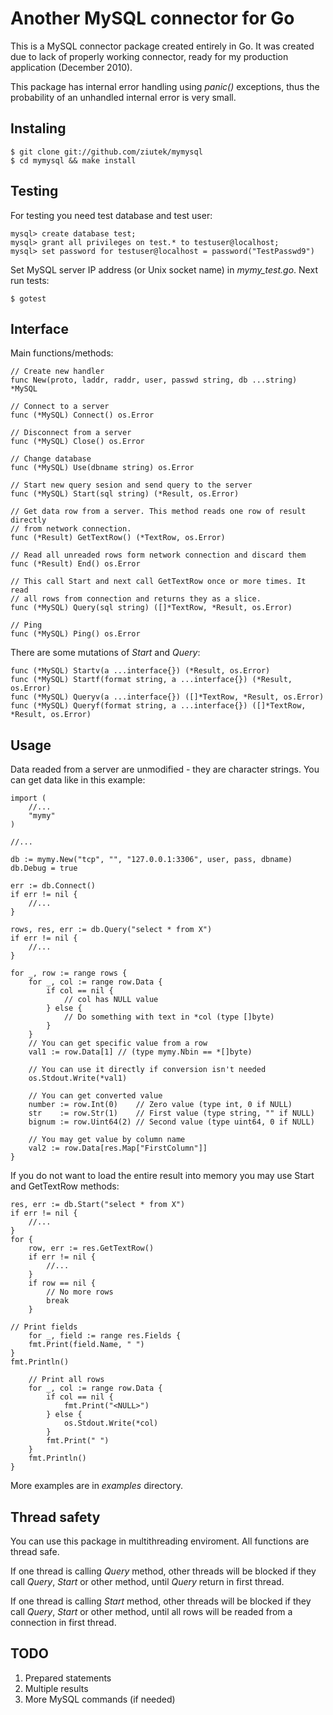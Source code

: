 # Another MySQL connector for Go

This is a MySQL connector package created entirely in Go. It was created due to
lack of properly working connector, ready for my production application
(December 2010).

This package has internal error handling using *panic()* exceptions, thus the
probability of an unhandled internal error is very small.

## Instaling

    $ git clone git://github.com/ziutek/mymysql
    $ cd mymysql && make install

## Testing

For testing you need test database and test user:

    mysql> create database test;
    mysql> grant all privileges on test.* to testuser@localhost;
    mysql> set password for testuser@localhost = password("TestPasswd9")

Set MySQL server IP address (or Unix socket name) in *mymy_test.go*. Next run
tests:

    $ gotest

## Interface

Main functions/methods:

    // Create new handler
    func New(proto, laddr, raddr, user, passwd string, db ...string) *MySQL

    // Connect to a server
    func (*MySQL) Connect() os.Error

    // Disconnect from a server
    func (*MySQL) Close() os.Error

    // Change database
    func (*MySQL) Use(dbname string) os.Error

    // Start new query sesion and send query to the server
    func (*MySQL) Start(sql string) (*Result, os.Error)

    // Get data row from a server. This method reads one row of result directly
    // from network connection.
    func (*Result) GetTextRow() (*TextRow, os.Error)

    // Read all unreaded rows form network connection and discard them
    func (*Result) End() os.Error

    // This call Start and next call GetTextRow once or more times. It read
    // all rows from connection and returns they as a slice.
    func (*MySQL) Query(sql string) ([]*TextRow, *Result, os.Error)

    // Ping
    func (*MySQL) Ping() os.Error

There are some mutations of *Start* and *Query*:

    func (*MySQL) Startv(a ...interface{}) (*Result, os.Error)
    func (*MySQL) Startf(format string, a ...interface{}) (*Result, os.Error)
    func (*MySQL) Queryv(a ...interface{}) ([]*TextRow, *Result, os.Error)
    func (*MySQL) Queryf(format string, a ...interface{}) ([]*TextRow, *Result, os.Error)

## Usage

Data readed from a server are unmodified - they are character strings.
You can get data like in this example:

    import (
        //...
        "mymy"
    )

    //...

    db := mymy.New("tcp", "", "127.0.0.1:3306", user, pass, dbname)
    db.Debug = true

    err := db.Connect()
    if err != nil {
        //...
    }

    rows, res, err := db.Query("select * from X")
    if err != nil {
        //...
    }

    for _, row := range rows {
        for _, col := range row.Data {
            if col == nil {
                // col has NULL value
            } else {
                // Do something with text in *col (type []byte)
            }
        }
        // You can get specific value from a row
        val1 := row.Data[1] // (type mymy.Nbin == *[]byte)

        // You can use it directly if conversion isn't needed
        os.Stdout.Write(*val1)
	
        // You can get converted value
        number := row.Int(0)    // Zero value (type int, 0 if NULL)
        str    := row.Str(1)    // First value (type string, "" if NULL)
        bignum := row.Uint64(2) // Second value (type uint64, 0 if NULL)
	
        // You may get value by column name
        val2 := row.Data[res.Map["FirstColumn"]] 
    }

If you do not want to load the entire result into memory you may use
Start and GetTextRow methods:

    res, err := db.Start("select * from X")
    if err != nil {
        //...
    }
    for {
        row, err := res.GetTextRow()
        if err != nil {
            //...
        }
        if row == nil {
            // No more rows
            break
        }

	// Print fields
        for _, field := range res.Fields {
		fmt.Print(field.Name, " ")
	}
	fmt.Println()

        // Print all rows
        for _, col := range row.Data {
            if col == nil {
                fmt.Print("<NULL>")
            } else {
                os.Stdout.Write(*col)
            }
            fmt.Print(" ")
        }
        fmt.Println()
    }

More examples are in *examples* directory.

## Thread safety

You can use this package in multithreading enviroment. All functions are thread
safe.

If one thread is calling *Query* method, other threads will be blocked if they
call *Query*, *Start* or other method, until *Query* return in first thread.

If one thread is calling *Start* method, other threads will be blocked if they
call *Query*, *Start* or other method,  until all rows will be readed from a connection in first
thread.

## TODO

1. Prepared statements
2. Multiple results
3. More MySQL commands (if needed)

